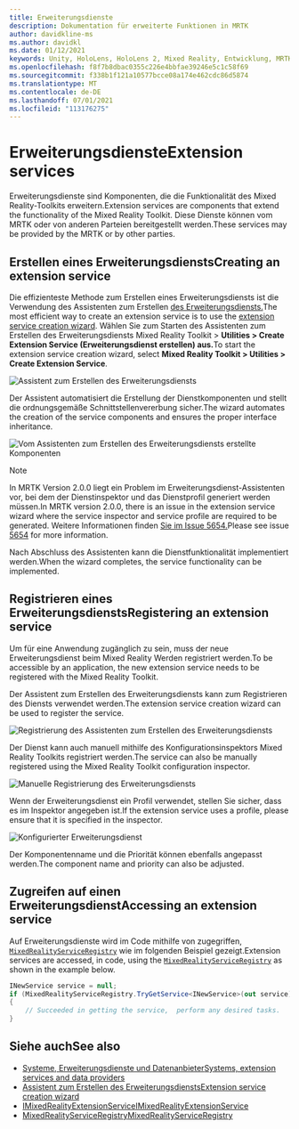 ```yaml
---
title: Erweiterungsdienste
description: Dokumentation für erweiterte Funktionen in MRTK
author: davidkline-ms
ms.author: davidkl
ms.date: 01/12/2021
keywords: Unity, HoloLens, HoloLens 2, Mixed Reality, Entwicklung, MRTK,
ms.openlocfilehash: f8f7b8dbac0355c226e4bbfae39246e5c1c58f69
ms.sourcegitcommit: f338b1f121a10577bcce08a174e462cdc86d5874
ms.translationtype: MT
ms.contentlocale: de-DE
ms.lasthandoff: 07/01/2021
ms.locfileid: "113176275"
---
```

# <a name="extension-services"></a><span data-ttu-id="96a00-104">Erweiterungsdienste</span><span class="sxs-lookup"><span data-stu-id="96a00-104">Extension services</span></span>

<span data-ttu-id="96a00-105">Erweiterungsdienste sind Komponenten, die die Funktionalität des Mixed Reality-Toolkits erweitern.</span><span class="sxs-lookup"><span data-stu-id="96a00-105">Extension services are components that extend the functionality of the Mixed Reality Toolkit.</span></span> <span data-ttu-id="96a00-106">Diese Dienste können vom MRTK oder von anderen Parteien bereitgestellt werden.</span><span class="sxs-lookup"><span data-stu-id="96a00-106">These services may be provided by the MRTK or by other parties.</span></span>

## <a name="creating-an-extension-service"></a><span data-ttu-id="96a00-107">Erstellen eines Erweiterungsdiensts</span><span class="sxs-lookup"><span data-stu-id="96a00-107">Creating an extension service</span></span>

<span data-ttu-id="96a00-108">Die effizienteste Methode zum Erstellen eines Erweiterungsdiensts ist die Verwendung des Assistenten zum Erstellen [des Erweiterungsdiensts.](../tools/extension-service-creation-wizard.md)</span><span class="sxs-lookup"><span data-stu-id="96a00-108">The most efficient way to create an extension service is to use the [extension service creation wizard](../tools/extension-service-creation-wizard.md).</span></span>
<span data-ttu-id="96a00-109">Wählen Sie zum Starten des Assistenten zum Erstellen des Erweiterungsdiensts Mixed Reality Toolkit > **Utilities > Create Extension Service (Erweiterungsdienst erstellen) aus.**</span><span class="sxs-lookup"><span data-stu-id="96a00-109">To start the extension service creation wizard, select **Mixed Reality Toolkit > Utilities > Create Extension Service**.</span></span>

![Assistent zum Erstellen des Erweiterungsdiensts](../images/extension-wizard/ExtensionServiceCreationWizard.png)

<span data-ttu-id="96a00-111">Der Assistent automatisiert die Erstellung der Dienstkomponenten und stellt die ordnungsgemäße Schnittstellenvererbung sicher.</span><span class="sxs-lookup"><span data-stu-id="96a00-111">The wizard automates the creation of the service components and ensures the proper interface inheritance.</span></span>

![Vom Assistenten zum Erstellen des Erweiterungsdiensts erstellte Komponenten](../images/extension-wizard/ExtensionServiceComponents.png)

> [!Note]
> <span data-ttu-id="96a00-113">In MRTK Version 2.0.0 liegt ein Problem im Erweiterungsdienst-Assistenten vor, bei dem der Dienstinspektor und das Dienstprofil generiert werden müssen.</span><span class="sxs-lookup"><span data-stu-id="96a00-113">In MRTK version 2.0.0, there is an issue in the extension service wizard where the service inspector and service profile are required to be generated.</span></span> <span data-ttu-id="96a00-114">Weitere Informationen finden [Sie im Issue 5654.](https://github.com/microsoft/MixedRealityToolkit-Unity/issues/5654)</span><span class="sxs-lookup"><span data-stu-id="96a00-114">Please see issue [5654](https://github.com/microsoft/MixedRealityToolkit-Unity/issues/5654) for more information.</span></span>

<span data-ttu-id="96a00-115">Nach Abschluss des Assistenten kann die Dienstfunktionalität implementiert werden.</span><span class="sxs-lookup"><span data-stu-id="96a00-115">When the wizard completes, the service functionality can be implemented.</span></span>

## <a name="registering-an-extension-service"></a><span data-ttu-id="96a00-116">Registrieren eines Erweiterungsdiensts</span><span class="sxs-lookup"><span data-stu-id="96a00-116">Registering an extension service</span></span>

<span data-ttu-id="96a00-117">Um für eine Anwendung zugänglich zu sein, muss der neue Erweiterungsdienst beim Mixed Reality Werden registriert werden.</span><span class="sxs-lookup"><span data-stu-id="96a00-117">To be accessible by an application, the new extension service needs to be registered with the Mixed Reality Toolkit.</span></span>

<span data-ttu-id="96a00-118">Der Assistent zum Erstellen des Erweiterungsdiensts kann zum Registrieren des Diensts verwendet werden.</span><span class="sxs-lookup"><span data-stu-id="96a00-118">The extension service creation wizard can be used to register the service.</span></span>

![Registrierung des Assistenten zum Erstellen des Erweiterungsdiensts](../images/extension-wizard/ExtensionServiceWizardRegister.png)

<span data-ttu-id="96a00-120">Der Dienst kann auch manuell mithilfe des Konfigurationsinspektors Mixed Reality Toolkits registriert werden.</span><span class="sxs-lookup"><span data-stu-id="96a00-120">The service can also be manually registered using the Mixed Reality Toolkit configuration inspector.</span></span>

![Manuelle Registrierung des Erweiterungsdiensts](../images/profiles/RegisterExtensionService.png)

<span data-ttu-id="96a00-122">Wenn der Erweiterungsdienst ein Profil verwendet, stellen Sie sicher, dass es im Inspektor angegeben ist.</span><span class="sxs-lookup"><span data-stu-id="96a00-122">If the extension service uses a profile, please ensure that it is specified in the inspector.</span></span>

![Konfigurierter Erweiterungsdienst](../images/profiles/ConfiguredExtensionService.png)

<span data-ttu-id="96a00-124">Der Komponentenname und die Priorität können ebenfalls angepasst werden.</span><span class="sxs-lookup"><span data-stu-id="96a00-124">The component name and priority can also be adjusted.</span></span>

## <a name="accessing-an-extension-service"></a><span data-ttu-id="96a00-125">Zugreifen auf einen Erweiterungsdienst</span><span class="sxs-lookup"><span data-stu-id="96a00-125">Accessing an extension service</span></span>

<span data-ttu-id="96a00-126">Auf Erweiterungsdienste wird im Code mithilfe von zugegriffen, [`MixedRealityServiceRegistry`](xref:Microsoft.MixedReality.Toolkit.MixedRealityServiceRegistry) wie im folgenden Beispiel gezeigt.</span><span class="sxs-lookup"><span data-stu-id="96a00-126">Extension services are accessed, in code, using the [`MixedRealityServiceRegistry`](xref:Microsoft.MixedReality.Toolkit.MixedRealityServiceRegistry) as shown in the example below.</span></span>

```c#
INewService service = null;
if (MixedRealityServiceRegistry.TryGetService<INewService>(out service))
{
    // Succeeded in getting the service,  perform any desired tasks.
}
```

## <a name="see-also"></a><span data-ttu-id="96a00-127">Siehe auch</span><span class="sxs-lookup"><span data-stu-id="96a00-127">See also</span></span>

- [<span data-ttu-id="96a00-128">Systeme, Erweiterungsdienste und Datenanbieter</span><span class="sxs-lookup"><span data-stu-id="96a00-128">Systems, extension services and data providers</span></span>](../../architecture/systems-extensions-providers.md)
- [<span data-ttu-id="96a00-129">Assistent zum Erstellen des Erweiterungsdiensts</span><span class="sxs-lookup"><span data-stu-id="96a00-129">Extension service creation wizard</span></span>](../tools/extension-service-creation-wizard.md)
- [<span data-ttu-id="96a00-130">IMixedRealityExtensionService</span><span class="sxs-lookup"><span data-stu-id="96a00-130">IMixedRealityExtensionService</span></span>](xref:Microsoft.MixedReality.Toolkit.IMixedRealityExtensionService)
- [<span data-ttu-id="96a00-131">MixedRealityServiceRegistry</span><span class="sxs-lookup"><span data-stu-id="96a00-131">MixedRealityServiceRegistry</span></span>](xref:Microsoft.MixedReality.Toolkit.MixedRealityServiceRegistry)
